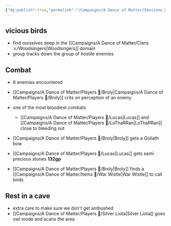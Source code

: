 ```yaml
---
{"dg-publish":true,"permalink":"/Campaigns/A Dance of Matter/Sessions 📝/Session 1012/"}
---
```



## vicious birds
- find ourselves deep in the [[Campaigns/A Dance of Matter/Clans ⚔/Woodsingers\|Woodsingers]] domain
- group tracks down the group of hostile enemies

## Combat
- 8 enemies encountered
- [[Campaigns/A Dance of Matter/Players 👤/Broly\|Campaigns/A Dance of Matter/Players 👤/Broly]] crits on perception of an enemy 

- one of the most bloodiest combats
	- [[Campaigns/A Dance of Matter/Players 👤/Lucas\|Lucas]] and [[Campaigns/A Dance of Matter/Players 👤/LoThaRRan\|LoThaRRan]] close to bleeding out
- [[Campaigns/A Dance of Matter/Players 👤/Broly\|Broly]] gets a Goliath bow
- [[Campaigns/A Dance of Matter/Players 👤/Lucas\|Lucas]] gets semi precious stones **132gp** 
- [[Campaigns/A Dance of Matter/Players 👤/Broly\|Broly]] finds a [[Campaigns/A Dance of Matter/Items 💍/War Wistle\|War Wistle]] to call birds

## Rest in a cave
- extra care to make sure we don't get ambushed
- [[Campaigns/A Dance of Matter/Players 👤/Silver Liota\|Silver Liota]] goes owl mode and scans the area